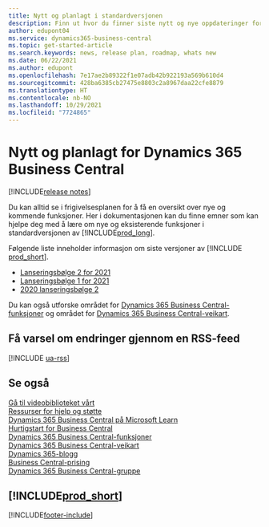 ```yaml
---
title: Nytt og planlagt i standardversjonen
description: Finn ut hvor du finner siste nytt og nye oppdateringer for nye og eksisterende funksjoner i standardversjonen av Business Central.
author: edupont04
ms.service: dynamics365-business-central
ms.topic: get-started-article
ms.search.keywords: news, release plan, roadmap, whats new
ms.date: 06/22/2021
ms.author: edupont
ms.openlocfilehash: 7e17ae2b89322f1e07adb42b922193a569b610d4
ms.sourcegitcommit: 428ba6385cb27475e8803c2a8967daa22cfe8879
ms.translationtype: HT
ms.contentlocale: nb-NO
ms.lasthandoff: 10/29/2021
ms.locfileid: "7724865"
---
```

# <a name="new-and-planned-for-dynamics-365-business-central"></a>Nytt og planlagt for Dynamics 365 Business Central

[!INCLUDE[release notes](includes/release-notes.md)]

Du kan alltid se i frigivelsesplanen for å få en oversikt over nye og kommende funksjoner. Her i dokumentasjonen kan du finne emner som kan hjelpe deg med å lære om nye og eksisterende funksjoner i standardversjonen av [!INCLUDE[prod_long](includes/prod_long.md)].  

Følgende liste inneholder informasjon om siste versjoner av [!INCLUDE [prod_short](includes/prod_short.md)].  

* [Lanseringsbølge 2 for 2021](/dynamics365-release-plan/2021wave2/smb/dynamics365-business-central/planned-features)  
* [Lanseringsbølge 1 for 2021](/dynamics365-release-plan/2021wave1/smb/dynamics365-business-central/planned-features)  
* [2020 lanseringsbølge 2](/dynamics365-release-plan/2020wave2/smb/dynamics365-business-central/planned-features)  

Du kan også utforske området for [Dynamics 365 Business Central-funksjoner](https://dynamics.microsoft.com/business-central/capabilities/) og området for [Dynamics 365 Business Central-veikart](https://dynamics.microsoft.com/roadmap/business-central/).  

## <a name="get-notified-about-changes-through-an-rss-feed"></a>Få varsel om endringer gjennom en RSS-feed

[!INCLUDE [ua-rss](includes/ua-rss.md)]

## <a name="see-also"></a>Se også

[Gå til videobiblioteket vårt](across-videos.md)  
[Ressurser for hjelp og støtte](product-help-and-support.md)  
[Dynamics 365 Business Central på Microsoft Learn](/learn/dynamics365/business-central?WT.mc_id=dyn365bc_landingpage-docs)  
[Hurtigstart for Business Central](quick-start-business-central.md)  
[Dynamics 365 Business Central-funksjoner](https://dynamics.microsoft.com/business-central/capabilities/)  
[Dynamics 365 Business Central-veikart](https://dynamics.microsoft.com/roadmap/business-central/)  
[Dynamics 365-blogg](https://cloudblogs.microsoft.com/dynamics365/it/product/business-central/)  
[Business Central-prising](https://dynamics.microsoft.com/business-central/overview/#pricing)  
[Dynamics 365 Business Central-gruppe](https://community.dynamics.com/business/)

## [!INCLUDE[prod_short](includes/free_trial_md.md)]

[!INCLUDE[footer-include](includes/footer-banner.md)]